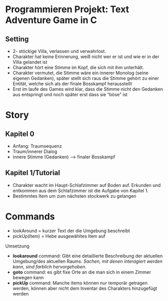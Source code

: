 ﻿# Programmieren Projekt: Text Adventure Game in C

## Setting

- 2- stöckige Villa, verlassen und verwahrlost.
- Charakter hat keine Erinnerung, weiß nicht wer er ist und wie er in der Villa gelandet ist
- Charakter hört eine Stimme im Kopf, die sich mit ihm unterhält.
- Charakter vermutet, die Stimme wäre ein innerer Monolog (seine eigenen Gedanken), später stellt sich raus die Stimme gehört zu einer Entität, welche sich als der finale Bosskampf herausstellt
- Erst im laufe des Games wird klar, dass die Stimme nicht den Gedanken aus entspringt und noch später erst dass sie “böse” ist

# Story

## Kapitel 0

- Anfang: Traumsequenz
- Traum/innerer Dialog
- innere Stimme (Gedanken) —> finaler Bosskampf

## Kapitel 1/Tutorial

- Charakter wacht im Haupt-Schlafzimmer auf Boden auf. Erkunden und entkommen aus dem Schlafzimmer ist die Aufgabe von Kapitel 1.
- Bestimmtes Item um zum nächsten stockwerk zu gelangen

# Commands

- lookAround = kurzer Text der die Umgebung beschreibt
- pickUp(Item) = Hebe ausgewähltes Item auf






















<a name="h.fml242zg2tcj"></a>Umsetzung

- **lookaround** command: Gibt eine detaillierte Beschreibung der aktuellen Umgebung/des aktuellen Raums. *Sachen, mit denen interagiert werden kann, sind farblich hervorgehoben*.
- **goto** command: es gibt fixe Orte an die man sich in einem Zimmer bewegen kann
- **pickUp** command: Manche items können nur temporär getragen werden, können aber nicht dem Inventar des Charakters hinzugefügt werden


